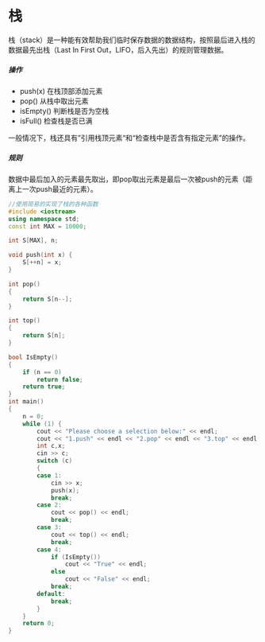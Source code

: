 # 栈

​	栈（stack）是一种能有效帮助我们临时保存数据的数据结构，按照最后进入栈的数据最先出栈（Last In First Out，LIFO，后入先出）的规则管理数据。

##### 操作

- push(x)	在栈顶部添加元素
- pop()     从栈中取出元素
- isEmpty()    判断栈是否为空栈
- isFull()    检查栈是否已满

一般情况下，栈还具有”引用栈顶元素“和“检查栈中是否含有指定元素”的操作。

##### 规则

​	数据中最后加入的元素最先取出，即pop取出元素是最后一次被push的元素（距离上一次push最近的元素）。

```C++
//使用简易的实现了栈的各种函数
#include <iostream>
using namespace std;
const int MAX = 10000;

int S[MAX], n;

void push(int x) {
	S[++n] = x;
}

int pop()
{
	return S[n--];
}

int top()
{
	return S[n];
}

bool IsEmpty()
{
	if (n == 0)
		return false;
	return true;
}
int main()
{
	n = 0;
	while (1) {
		cout << "Please choose a selection below:" << endl;
		cout << "1.push" << endl << "2.pop" << endl << "3.top" << endl << "4.IsFull" << endl<<"5.break"<<endl;
		int c,x;
		cin >> c;
		switch (c)
		{
		case 1:
			cin >> x;
			push(x);
			break;
		case 2:
			cout << pop() << endl;
			break;
		case 3:
			cout << top() << endl;
			break;
		case 4:
			if (IsEmpty())
				cout << "True" << endl;
			else
				cout << "False" << endl;
			break;
		default:
			break;
		}
	}
	return 0;
}
```